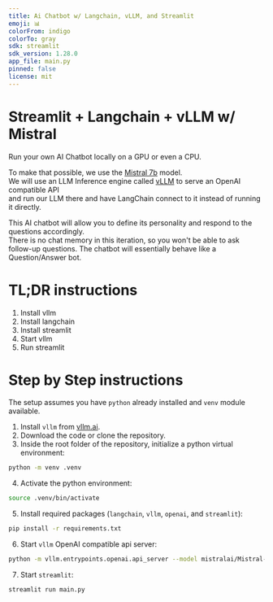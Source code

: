 ```yaml
---
title: Ai Chatbot w/ Langchain, vLLM, and Streamlit
emoji: 📊
colorFrom: indigo
colorTo: gray
sdk: streamlit
sdk_version: 1.28.0
app_file: main.py
pinned: false
license: mit
---
```


# Streamlit + Langchain + vLLM w/ Mistral

Run your own AI Chatbot locally on a GPU or even a CPU.

To make that possible, we use the [Mistral 7b](https://mistral.ai/news/announcing-mistral-7b/) model.  
We will use an LLM Inference engine called [vLLM](https://vllm.ai) to serve an OpenAI compatible API  
and run our LLM there and have LangChain connect to it instead of running it directly.

This AI chatbot will allow you to define its personality and respond to the questions accordingly.  
There is no chat memory in this iteration, so you won't be able to ask follow-up questions.
The chatbot will essentially behave like a Question/Answer bot.

# TL;DR instructions

1. Install vllm
2. Install langchain
3. Install streamlit
4. Start vllm
5. Run streamlit

# Step by Step instructions

The setup assumes you have `python` already installed and `venv` module available.

1. Install `vllm` from [vllm.ai](https://docs.vllm.ai/en/latest/).
2. Download the code or clone the repository.
3. Inside the root folder of the repository, initialize a python virtual environment:
```bash
python -m venv .venv
```
4. Activate the python environment:
```bash
source .venv/bin/activate
```
5. Install required packages (`langchain`, `vllm`, `openai`, and `streamlit`):
```bash
pip install -r requirements.txt
```
6. Start `vllm` OpenAI compatible api server:
```bash
python -m vllm.entrypoints.openai.api_server --model mistralai/Mistral-7B-Instruct-v0.1
```
7. Start `streamlit`:
```bash
streamlit run main.py
```


